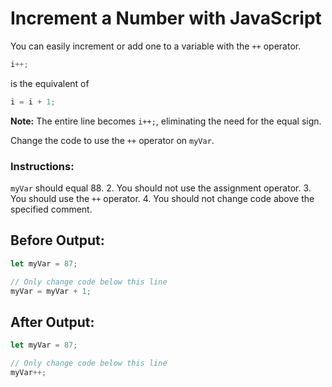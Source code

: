 # Increment a Number with JavaScript

You can easily increment or add one to a variable with the `++` operator.

```javascript
i++;
```
is the equivalent of

```javascript
i = i + 1;
```

**Note:** The entire line becomes `i++;`, eliminating the need for the equal sign.

Change the code to use the `++` operator on `myVar`.

### Instructions:
`myVar` should equal 88.
2. You should not use the assignment operator.
3. You should use the `++` operator.
4. You should not change code above the specified comment.

## Before Output:
```javascript
let myVar = 87;

// Only change code below this line
myVar = myVar + 1;
```

## After Output:
```javascript
let myVar = 87;

// Only change code below this line
myVar++;
```
